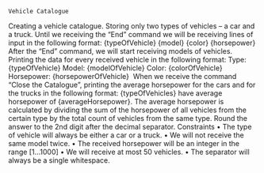 	Vehicle Catalogue
Creating a vehicle catalogue. Storing only two types of vehicles – a car and a truck. Until we receiving the “End” command we will be receiving lines of input in the following format:
{typeOfVehicle} {model} {color} {horsepower}
After the “End” command, we will start receiving models of vehicles. Printing the data for every received vehicle in the following format:
Type: {typeOfVehicle}
Model: {modelOfVehicle}
Color: {colorOfVehicle}
Horsepower: {horsepowerOfVehicle} 
When we receive the command “Close the Catalogue”, printing the average horsepower for the cars and for the trucks in the following format:
{typeOfVehicles} have average horsepower of {averageHorsepower}.
The average horsepower is calculated by dividing the sum of the horsepower of all vehicles from the certain type by the total count of vehicles from the same type. Round the answer to the 2nd digit after the decimal separator.
Constraints
•	The type of vehicle will always be either a car or a truck.
•	We will not receive the same model twice.
•	The received horsepower will be an integer in the range [1…1000]
•	We will receive at most 50 vehicles.
•	The separator will always be a single whitespace.
